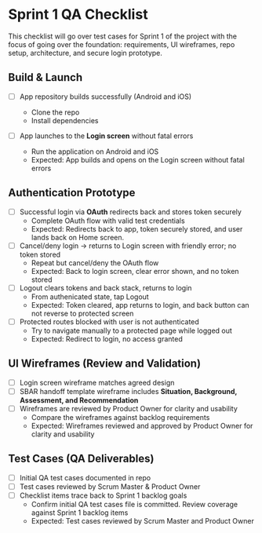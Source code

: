 # Sprint 1 QA Checklist

This checklist will go over test cases for Sprint 1 of the project with the focus of going over the foundation: requirements, UI wireframes, repo setup, architecture, and secure login prototype.

## Build & Launch
- [ ] App repository builds successfully (Android and iOS)
  - Clone the repo
  - Install dependencies
    
- [ ] App launches to the **Login screen** without fatal errors
  - Run the application on Android and iOS
  - Expected: App builds and opens on the Login screen without fatal errors

## Authentication Prototype
- [ ] Successful login via **OAuth** redirects back and stores token securely
  - Complete OAuth flow with valid test credentials
  - Expected: Redirects back to app, token securely stored, and user lands back on Home screen.
- [ ] Cancel/deny login -> returns to Login screen with friendly error; no token stored
  - Repeat but cancel/deny the OAuth flow
  - Expected: Back to login screen, clear error shown, and no token stored
- [ ] Logout clears tokens and back stack, returns to login
  - From authenicated state, tap Logout
  - Expected: Token cleared, app returns to login, and back button can not reverse to protected screen
- [ ] Protected routes blocked with user is not authenticated
  - Try to navigate manually to a protected page while logged out
  - Expected: Redirect to login, no access granted

## UI Wireframes (Review and Validation)
- [ ] Login screen wireframe matches agreed design
- [ ] SBAR handoff template wireframe includes **Situation, Background, Assessment, and Recommendation**
- [ ] Wireframes are reviewed by Product Owner for clarity and usability
  - Compare the wireframes against backlog requirements
  - Expected: Wireframes reviewed and approved by Product Owner for clarity and usability

## Test Cases (QA Deliverables)
- [ ] Initial QA test cases documented in repo
- [ ] Test cases reviewed by Scrum Master & Product Owner
- [ ] Checklist items trace back to Sprint 1 backlog goals
  - Confirm initial QA test cases file is committed. Review coverage against Sprint 1 backlog items
  - Expected: Test cases reviewed by Scrum Master and Product Owner
